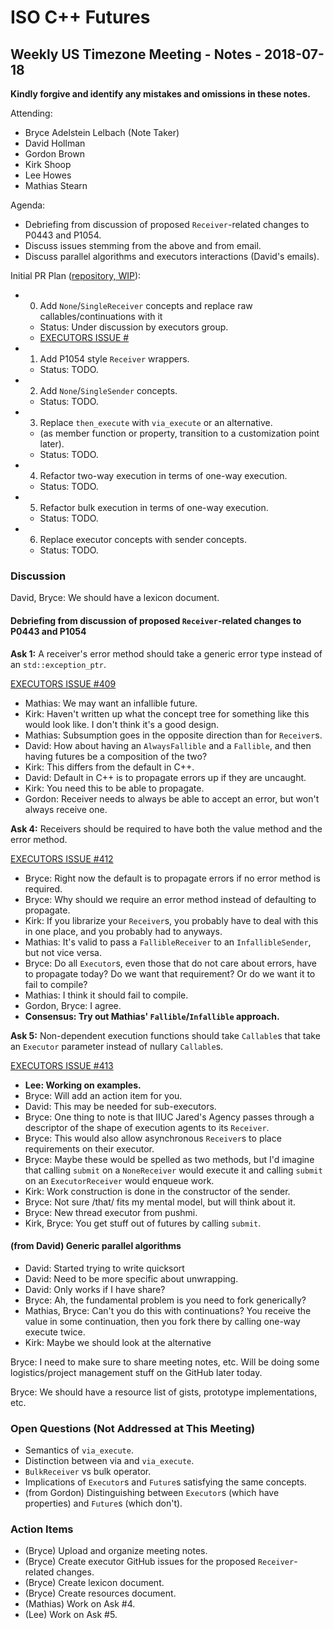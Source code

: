 ISO C++ Futures
===============

Weekly US Timezone Meeting - Notes - 2018-07-18
-----------------------------------------------

**Kindly forgive and identify any mistakes and omissions in these notes.**

Attending:
- Bryce Adelstein Lelbach (Note Taker)
- David Hollman
- Gordon Brown
- Kirk Shoop
- Lee Howes
- Mathias Stearn

Agenda:
- Debriefing from discussion of proposed `Receiver`-related changes to P0443 and P1054.
- Discuss issues stemming from the above and from email.
- Discuss parallel algorithms and executors interactions (David's emails).

Initial PR Plan ([repository, WIP](github.com/brycelelbach/executors)):
- 0) Add `None`/`SingleReceiver` concepts and replace raw callables/continuations with it
  - Status: Under discussion by executors group.
  - [EXECUTORS ISSUE #]()
- 1) Add P1054 style `Receiver` wrappers.
  - Status: TODO.
- 2) Add `None`/`SingleSender` concepts.
  - Status: TODO.
- 3) Replace `then_execute` with `via_execute` or an alternative.
  - (as member function or property, transition to a customization point later).
  - Status: TODO.
- 4) Refactor two-way execution in terms of one-way execution.
  - Status: TODO.
- 5) Refactor bulk execution in terms of one-way execution.
  - Status: TODO.
- 6) Replace executor concepts with sender concepts.
  - Status: TODO.

### Discussion

David, Bryce: We should have a lexicon document.

#### Debriefing from discussion of proposed `Receiver`-related changes to P0443 and P1054

**Ask 1:** A receiver's error method should take a generic error type instead of an `std::exception_ptr`.

[EXECUTORS ISSUE #409](https://github.com/executors/executors/issues/409)

- Mathias: We may want an infallible future.
- Kirk: Haven't written up what the concept tree for something like this would look like. I don't think it's a good design.
- Mathias: Subsumption goes in the opposite direction than for `Receiver`s.
- David: How about having an `AlwaysFallible` and a `Fallible`, and then having futures be a composition of the two?
- Kirk: This differs from the default in C++.
- David: Default in C++ is to propagate errors up if they are uncaught.
- Kirk: You need this to be able to propagate.
- Gordon: Receiver needs to always be able to accept an error, but won't always receive one.


**Ask 4:** Receivers should be required to have both the value method and the error method.

[EXECUTORS ISSUE #412](https://github.com/executors/executors/issues/412)

- Bryce: Right now the default is to propagate errors if no error method is required.
- Bryce: Why should we require an error method instead of defaulting to propagate.
- Kirk: If you librarize your `Receiver`s, you probably have to deal with this in one place, and you probably had to anyways.
- Mathias: It's valid to pass a `FallibleReceiver` to an `InfallibleSender`, but not vice versa.
- Bryce: Do all `Executor`s, even those that do not care about errors, have to propagate today? Do we want that requirement? Or do we want it to fail to compile?
- Mathias: I think it should fail to compile.
- Gordon, Bryce: I agree.
- **Consensus: Try out Mathias' `Fallible`/`Infallible` approach.**


**Ask 5:** Non-dependent execution functions should take `Callable`s that take an `Executor` parameter instead of nullary `Callable`s.

[EXECUTORS ISSUE #413](https://github.com/executors/executors/issues/413)

- **Lee: Working on examples.**
- Bryce: Will add an action item for you.
- David: This may be needed for sub-executors.
- Bryce: One thing to note is that IIUC Jared's Agency passes through a descriptor of the shape of execution agents to its `Receiver`.
- Bryce: This would also allow asynchronous `Receiver`s to place requirements on their executor.
- Bryce: Maybe these would be spelled as two methods, but I'd imagine that calling `submit` on a `NoneReceiver` would execute it and calling `submit` on an `ExecutorReceiver` would enqueue work.
- Kirk: Work construction is done in the constructor of the sender.
- Bryce: Not sure /that/ fits my mental model, but will think about it.
- Bryce: New thread executor from pushmi.
- Kirk, Bryce: You get stuff out of futures by calling `submit`.

#### (from David) Generic parallel algorithms

- David: Started trying to write quicksort
- David: Need to be more specific about unwrapping.
- David: Only works if I have share?
- Bryce: Ah, the fundamental problem is you need to fork generically?
- Mathias, Bryce: Can't you do this with continuations? You receive the value in some continuation, then you fork there by calling one-way execute twice.
- Kirk: Maybe we should look at the alternative

Bryce: I need to make sure to share meeting notes, etc. Will be doing some logistics/project management stuff on the GitHub later today.

Bryce: We should have a resource list of gists, prototype implementations, etc.

### Open Questions (Not Addressed at This Meeting)

- Semantics of `via_execute`.
- Distinction between via and `via_execute`.
- `BulkReceiver` vs bulk operator.
- Implications of `Executor`s and `Future`s satisfying the same concepts.
- (from Gordon) Distinguishing between `Executor`s (which have properties) and `Future`s (which don't).

### Action Items

- (Bryce) Upload and organize meeting notes.
- (Bryce) Create executor GitHub issues for the proposed `Receiver`-related changes.
- (Bryce) Create lexicon document.
- (Bryce) Create resources document.
- (Mathias) Work on Ask #4.
- (Lee) Work on Ask #5.


